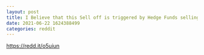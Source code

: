 ```yaml
--- 
layout: post 
title: I Believe that this Sell off is triggered by Hedge Funds selling cryptos big time in order to cover their margin calls of AMC shorts 
date: 2021-06-22 1624388499 
categories: reddit 
--- 
```

https://redd.it/o5uiun